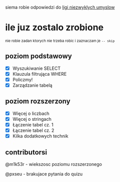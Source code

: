 siema robie odpowiedzi do [ligi niezwyklych umyslow](https://www.lnu.org.pl/)

# ile juz zostalo zrobione

<sup>nie robie zadan ktorych nie trzeba robic i zaznaczam je `-- skip`</sup>

## poziom podstawowy

- [x] Wyszukiwanie SELECT
- [x] Klauzula filtrująca WHERE
- [x] Policzmy!
- [x] Zarządzanie tabelą

## poziom rozszerzony

- [x] Więcej o liczbach
- [x] Więcej o stringach
- [x] Łączenie tabel cz. 1
- [x] Łączenie tabel cz. 2
- [x] Kilka dodatkowych technik

## contributorsi

@m1k53r - wiekszosc poziomu rozszerzonego

@pxseu - brakujace pytania do quizu
